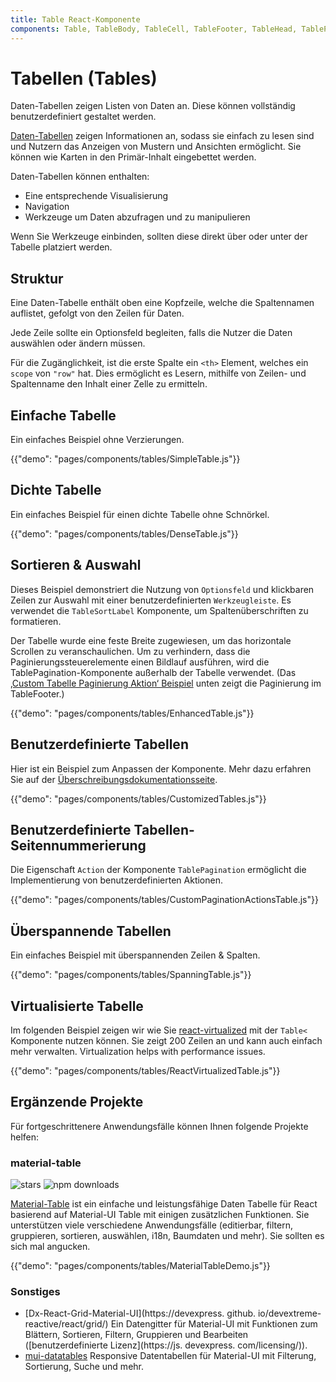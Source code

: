 ```yaml
---
title: Table React-Komponente
components: Table, TableBody, TableCell, TableFooter, TableHead, TablePagination, TableRow, TableSortLabel
---
```


# Tabellen (Tables)

<p class="description">Daten-Tabellen zeigen Listen von Daten an. Diese können vollständig benutzerdefiniert gestaltet werden.</p>

[Daten-Tabellen](https://material.io/design/components/data-tables.html) zeigen Informationen an, sodass sie einfach zu lesen sind und Nutzern das Anzeigen von Mustern und Ansichten ermöglicht. Sie können wie Karten in den Primär-Inhalt eingebettet werden.

Daten-Tabellen können enthalten:

- Eine entsprechende Visualisierung
- Navigation
- Werkzeuge um Daten abzufragen und zu manipulieren

Wenn Sie Werkzeuge einbinden, sollten diese direkt über oder unter der Tabelle platziert werden.

## Struktur

Eine Daten-Tabelle enthält oben eine Kopfzeile, welche die Spaltennamen auflistet, gefolgt von den Zeilen für Daten.

Jede Zeile sollte ein Optionsfeld begleiten, falls die Nutzer die Daten auswählen oder ändern müssen.

Für die Zugänglichkeit, ist die erste Spalte ein `<th>` Element, welches ein `scope` von `"row"` hat. Dies ermöglicht es Lesern, mithilfe von Zeilen- und Spaltenname den Inhalt einer Zelle zu ermitteln.

## Einfache Tabelle

Ein einfaches Beispiel ohne Verzierungen.

{{"demo": "pages/components/tables/SimpleTable.js"}}

## Dichte Tabelle

Ein einfaches Beispiel für einen dichte Tabelle ohne Schnörkel.

{{"demo": "pages/components/tables/DenseTable.js"}}

## Sortieren & Auswahl

Dieses Beispiel demonstriert die Nutzung von `Optionsfeld` und klickbaren Zeilen zur Auswahl mit einer benutzerdefinierten `Werkzeugleiste`. Es verwendet die `TableSortLabel` Komponente, um Spaltenüberschriften zu formatieren.

Der Tabelle wurde eine feste Breite zugewiesen, um das horizontale Scrollen zu veranschaulichen. Um zu verhindern, dass die Paginierungssteuerelemente einen Bildlauf ausführen, wird die TablePagination-Komponente außerhalb der Tabelle verwendet. (Das [‚Custom Tabelle Paginierung Aktion‘ Beispiel](#custom-table-pagination-action) unten zeigt die Paginierung im TableFooter.)

{{"demo": "pages/components/tables/EnhancedTable.js"}}

## Benutzerdefinierte Tabellen

Hier ist ein Beispiel zum Anpassen der Komponente. Mehr dazu erfahren Sie auf der [Überschreibungsdokumentationsseite](/customization/components/).

{{"demo": "pages/components/tables/CustomizedTables.js"}}

## Benutzerdefinierte Tabellen-Seitennummerierung

Die Eigenschaft `Action` der Komponente `TablePagination` ermöglicht die Implementierung von benutzerdefinierten Aktionen.

{{"demo": "pages/components/tables/CustomPaginationActionsTable.js"}}

## Überspannende Tabellen

Ein einfaches Beispiel mit überspannenden Zeilen & Spalten.

{{"demo": "pages/components/tables/SpanningTable.js"}}

## Virtualisierte Tabelle

Im folgenden Beispiel zeigen wir wie Sie [react-virtualized](https://github.com/bvaughn/react-virtualized) mit der `Table<` Komponente nutzen können. Sie zeigt 200 Zeilen an und kann auch einfach mehr verwalten. Virtualization helps with performance issues.

{{"demo": "pages/components/tables/ReactVirtualizedTable.js"}}

## Ergänzende Projekte

Für fortgeschrittenere Anwendungsfälle können Ihnen folgende Projekte helfen:

### material-table

![stars](material-table) ![npm downloads](https://img.shields.io/npm/dm/material-table.svg)

[Material-Table](https://github.com/mbrn/material-table) ist ein einfache und leistungsfähige Daten Tabelle für React basierend auf Material-UI Table mit einigen zusätzlichen Funktionen. Sie unterstützen viele verschiedene Anwendungsfälle (editierbar, filtern, gruppieren, sortieren, auswählen, i18n, Baumdaten und mehr). Sie sollten es sich mal angucken.

{{"demo": "pages/components/tables/MaterialTableDemo.js"}}

### Sonstiges

- [Dx-React-Grid-Material-UI](https://devexpress. github. io/devextreme-reactive/react/grid/) Ein Datengitter für Material-UI mit Funktionen zum Blättern, Sortieren, Filtern, Gruppieren und Bearbeiten ([benutzerdefinierte Lizenz](https://js. devexpress. com/licensing/)).
- [mui-datatables](https://github.com/gregnb/mui-datatables) Responsive Datentabellen für Material-UI mit Filterung, Sortierung, Suche und mehr.